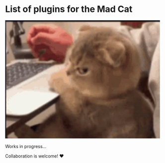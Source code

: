 # List of plugins for the Mad Cat

![img.png](img.png)

Works in progress... 

Collaboration is welcome! ❤️